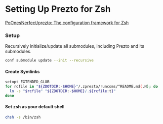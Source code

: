 # Setting Up Prezto for Zsh

[PoOnesNerfect/prezto: The configuration framework for Zsh](https://github.com/PoOnesNerfect/prezto) 

### Setup

Recursively initialize/update all submodules, including Prezto and its submodules.

```sh
conf submodule update --init --recursive
```

#### Create Symlinks

```sh
setopt EXTENDED_GLOB
for rcfile in "${ZDOTDIR:-$HOME}"/.zprezto/runcoms/^README.md(.N); do
  ln -s "$rcfile" "${ZDOTDIR:-$HOME}/.${rcfile:t}"
done
```

#### Set zsh as your default shell

```sh
chsh -s /bin/zsh
```